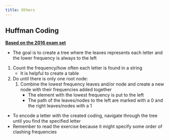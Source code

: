 ```yaml
---
title: Others
---
```




## Huffman Coding

[**Based on the 2016 exam set**](../extra/exam-sets/2016-aalg-exam.pdf)



- The goal is to create a tree where the leaves represents each letter and the lower frequency is always to the left

1. Count the frequency/how often each letter is found in a string
    - It is helpful to create a table
2. Do until there is only one root node:
    1. Combine the lowest frequency leaves and/or node and create a new node with their frequencies added together
        - The element with the lowest frequency is put to the left
        - The path of the leaves/nodes to the left are marked with a 0 and the right leaves/nodes with a 1

- To encode a letter with the created coding, navigate through the tree until you find the specified letter
- Remember to read the exercise because it might specify some order of clashing frequencies

